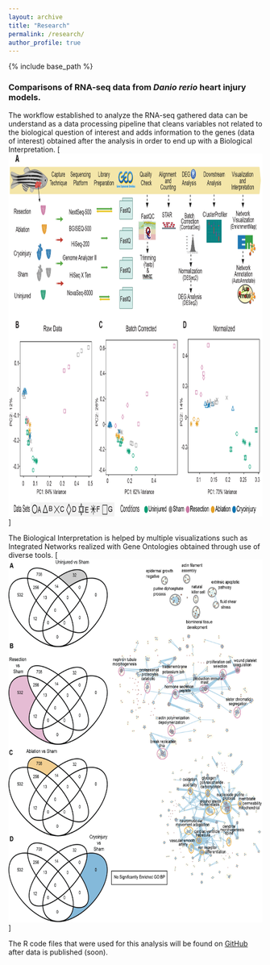```yaml
---
layout: archive
title: "Research"
permalink: /research/
author_profile: true
---
```


{% include base_path %}

### Comparisons of RNA-seq data from *Danio rerio* heart injury models.

The workflow established to analyze the RNA-seq gathered data can be understand as a data processing pipeline that cleans variables not related to the biological question of interest and adds information to the genes (data of interest) obtained after the analysis in order to end up with a Biological Interpretation.
[<img alt="alt_text" width="1080px" height="720px" src="images/Figure1_corrected_Shape_and_Index_v4.png" />]

The Biological Interpretation is helped by multiple visualizations such as Integrated Networks realized with Gene Ontologies obtained through use of diverse tools.
[<img alt="alt_text" width="1080px" height="720px" src="images/Networks_4.5_3_Injuries.png" />]

The R code files that were used for this analysis will be found on <a href="https://github.com/j">GitHub</a> after data is published (soon).
